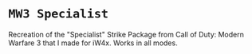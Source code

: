 # `MW3 Specialist`

Recreation of the "Specialist" Strike Package from Call of Duty: Modern Warfare 3 that I made for iW4x. Works in all modes.